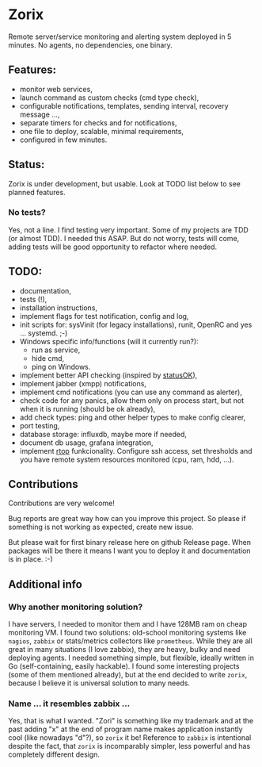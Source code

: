 # Zorix

Remote server/service monitoring and alerting system deployed in 5 minutes. 
No agents, no dependencies, one binary.

## Features:

 - monitor web services,
 - launch command as custom checks (cmd type check),
 - configurable notifications, templates, sending interval, recovery message ...,
 - separate timers for checks and for notifications,
 - one file to deploy, scalable, minimal requirements,
 - configured in few minutes.

## Status:

 Zorix is under development, but usable. Look at TODO list below to see planned features.

### No tests?

Yes, not a line. I find testing very important. Some of my projects are TDD (or almost TDD). I needed this ASAP.
But do not worry, tests will come, adding tests will be good opportunity to refactor where needed. 

## TODO:

- documentation,
- tests (!),
- installation instructions,
- implement flags for test notification, config and log,
- init scripts for: sysVinit (for legacy installations), runit, OpenRC and yes ... systemd. ;-)
- Windows specific info/functions (will it currently run?):
  - run as service,
  - hide cmd,
  - ping on Windows.
- implement better API checking (inspired by [statusOK](https://github.com/sanathp/statusok)),
- implement jabber (xmpp) notifications,
- implement cmd notifications (you can use any command as alerter),
- check code for any panics, allow them only on process start, but not when it is running (should be ok already),
- add check types: ping and other helper types to make config clearer,
- port testing,
- database storage: influxdb, maybe more if needed,
- document db usage, grafana integration,
- implement [rtop](https://github.com/rapidloop/rtop) funkcionality.
  Configure ssh access, set thresholds and you have remote system resources monitored (cpu, ram, hdd, ...).

## Contributions

Contributions are very welcome! 

Bug reports are great way how can you improve this project. So please if something is not working as expected, create new issue.

But please wait for first binary release here on github Release page. When packages will be there it means
I want you to deploy it and documentation is in place. :-)

## Additional info

### Why another monitoring solution?

I have servers, I needed to monitor them and I have 128MB ram on cheap monitoring VM. I found two solutions: old-school monitoring systems like `nagios`, `zabbix` or stats/metrics collectors like `prometheus`. While they are all great in many situations (I love zabbix), they are heavy, bulky and need deploying agents. I needed something simple, but flexible, ideally written in Go (self-containing, easily hackable). 
I found some interesting projects (some of them mentioned already), but at the end decided to write `zorix`, because I believe it is universal solution to many needs.

### Name ... it resembles zabbix ...

Yes, that is what I wanted. "Zori" is something like my trademark and at the past adding "x" at the end of program name makes application instantly cool (like nowadays "d"?), so `zorix` it be!
Reference to `zabbix` is intentional despite the fact, that `zorix` is incomparably simpler, less powerful and has completely different design.

